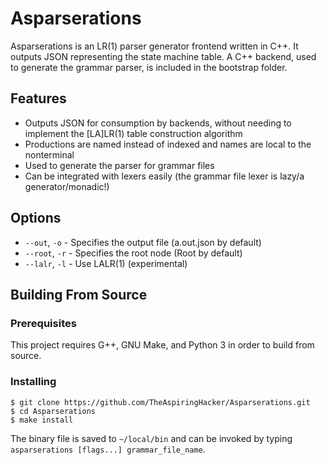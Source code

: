 # Asparserations
Asparserations is an LR(1) parser generator frontend written in C++. It outputs
JSON representing the state machine table. A C++ backend, used to generate the
grammar parser, is included in the bootstrap folder.

## Features
- Outputs JSON for consumption by backends, without needing to implement the
  [LA]LR(1) table construction algorithm
- Productions are named instead of indexed and names are local to the
  nonterminal
- Used to generate the parser for grammar files
- Can be integrated with lexers easily (the grammar file lexer is lazy/a
  generator/monadic!)

## Options
- `--out`, `-o` - Specifies the output file (a.out.json by default)
- `--root`, `-r` - Specifies the root node (Root by default)
- `--lalr`, `-l` - Use LALR(1) (experimental)

## Building From Source

### Prerequisites
This project requires G++, GNU Make, and Python 3 in order to build from source.

### Installing
    $ git clone https://github.com/TheAspiringHacker/Asparserations.git
    $ cd Asparserations
    $ make install
The binary file is saved to `~/local/bin` and can be invoked by typing
`asparserations [flags...] grammar_file_name`.
